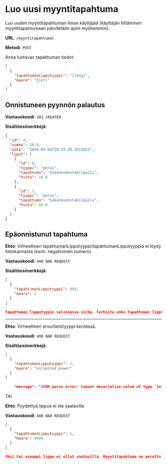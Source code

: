 # Luo uusi myyntitapahtuma

Luo uuden myyntitapahtuman ilman käyttäjää (käyttäjän liittäminen myyntitapahtumaan päivitetään apiin myöhemmin).

**URL**: `/myyntitapahtumat`

**Metodi**: `POST`

Anna luotavan tapahtuman tiedot:

```json
[
  {
    "tapahtumanLipputyyppi": "[long]",
    "maara": "[int]"
  }
]
```

## Onnistuneen pyynnön palautus

**Vastauskoodi**: `201 CREATED`

**Sisältöesimerkkejä**:

```json
{
  "id": 4,
  "summa": 20.0,
  "aika": "2024-03-04T18:43:59.2011012",
  "liput": [
    {
      "id": 6,
      "tyyppi": "perus",
      "tapahtuma": "Sukankudontakilpailu",
      "hinta": 10.0
    },
    {
      "id": 7,
      "tyyppi": "perus",
      "tapahtuma": "Sukankudontakilpailu",
      "hinta": 10.0
    }
  ]
}
```

## Epäonnistunut tapahtuma

**Ehto**: Virheellinen tapahtumanLipputyyppi/tapahtumanLipputyyppiä ei löydy tietokannasta (esim. negatiivinen numero).

**Vastauskoodi**: `400 BAD REQUEST`

**Sisältöesimerkkejä**:

```json
[
  {
    "tapahtumanLipputyyppi": 999,
    "maara": 2
  }
]
```

```json
Tapahtuman lipputyypin valinnassa virhe. Tarkista onko Tapahtuman lipputyyppiä syöttämällä ID:lläsi olemassa (GET /tapahtumanlipputyypit).
```

---

**Ehto**: Virheellinen arvo/tietotyyppi kentässä.

**Vastauskoodi**: `400 BAD REQUEST`

**Sisältöesimerkkejä**:

```json
[
  {
    "tapahtumanLipputyyppi": 1,
    "maara": "unlimited power"
  }
]
```

```json
    "message": "JSON parse error: Cannot deserialize value of type `int`  from String \"unlimited power\": not a valid `int` value",
```

TAI

**Ehto**: Pyydettyä lippua ei ole saatavilla

**Vastauskoodi**: `400 BAD REQUEST`

```json
[
  {
    "tapahtumanLipputyyppi": 1,
    "maara": 9999
  }
]
```

```json
Yksi tai useampi lippu ei ollut saatavilla. Myyntitapahtuma on peruttu.
```
